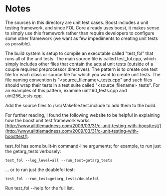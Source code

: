 # Notes
The sources in this directory are unit test cases.  Boost includes a
unit testing framework, and since FOL Core already uses boost, it makes
sense to simply use this framework rather than require developers to
configure some other framework (we want as few impediments to creating
unit tests as possible).

The build system is setup to compile an executable called "test_fol"
that runs all of the unit tests.  The main source file is called
test_fol.cpp, which simply includes other files that contain the
actual unit tests (outside of a couple required preprocessor
directives).  The pattern is to create one test file for each class or
source file for which you want to create unit tests.  The file naming
convention is "<source_filename>_tests.cpp" and such files should wrap
their tests in a test suite called "<source_filename>_tests".  For an
examples of this pattern, examine uint160_tests.cpp and
uint256_tests.cpp.

Add the source files to /src/Makefile.test.include to add them to the build.

For further reading, I found the following website to be helpful in
explaining how the boost unit test framework works:
[http://www.alittlemadness.com/2009/03/31/c-unit-testing-with-boosttest/](http://www.alittlemadness.com/2009/03/31/c-unit-testing-with-boosttest/).

test_fol has some built-in command-line arguments; for
example, to run just the getarg_tests verbosely:

    test_fol --log_level=all --run_test=getarg_tests

... or to run just the doublefol test:

    test_fol --run_test=getarg_tests/doublefol

Run  test_fol --help   for the full list.

